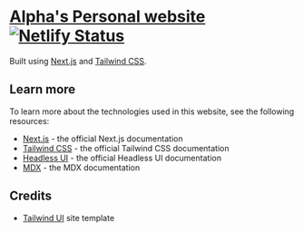 # [Alpha's Personal website](alphaolomi.com) [![Netlify Status](https://api.netlify.com/api/v1/badges/833d73f7-915c-4086-a0af-31720ab88f8b/deploy-status)](https://app.netlify.com/sites/alphaolomi/deploys)

Built using [Next.js](https://nextjs.org) and [Tailwind CSS](https://tailwindcss.com). 

## Learn more

To learn more about the technologies used in this website, see the following resources:

- [Next.js](https://nextjs.org/docs) - the official Next.js documentation
- [Tailwind CSS](https://tailwindcss.com/docs) - the official Tailwind CSS documentation
- [Headless UI](https://headlessui.dev) - the official Headless UI documentation
- [MDX](https://mdxjs.com) - the MDX documentation

## Credits

- [Tailwind UI](https://tailwindui.com) site template 